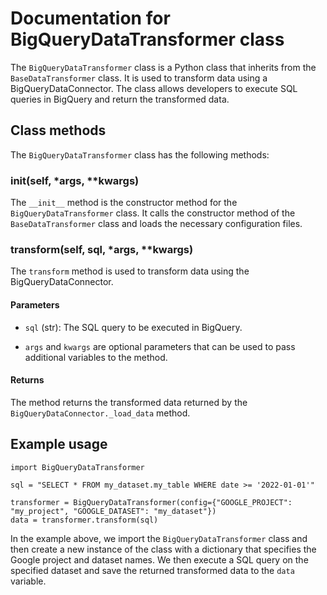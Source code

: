 # Documentation for BigQueryDataTransformer class

The `BigQueryDataTransformer` class is a Python class that inherits from the `BaseDataTransformer` class. It is used to transform data using a BigQueryDataConnector. The class allows developers to execute SQL queries in BigQuery and return the transformed data.

## Class methods

The `BigQueryDataTransformer` class has the following methods:

### __init__(self, *args, **kwargs)

The `__init__` method is the constructor method for the `BigQueryDataTransformer` class. It calls the constructor method of the `BaseDataTransformer` class and loads the necessary configuration files. 

### transform(self, sql, *args, **kwargs)

The `transform` method is used to transform data using the BigQueryDataConnector. 

#### Parameters

* `sql` (str): The SQL query to be executed in BigQuery.

* `args` and `kwargs` are optional parameters that can be used to pass additional variables to the method.

#### Returns

The method returns the transformed data returned by the `BigQueryDataConnector._load_data` method.

## Example usage

```
import BigQueryDataTransformer

sql = "SELECT * FROM my_dataset.my_table WHERE date >= '2022-01-01'"

transformer = BigQueryDataTransformer(config={"GOOGLE_PROJECT": "my_project", "GOOGLE_DATASET": "my_dataset"})
data = transformer.transform(sql)
```

In the example above, we import the `BigQueryDataTransformer` class and then create a new instance of the class with a dictionary that specifies the Google project and dataset names. We then execute a SQL query on the specified dataset and save the returned transformed data to the `data` variable.